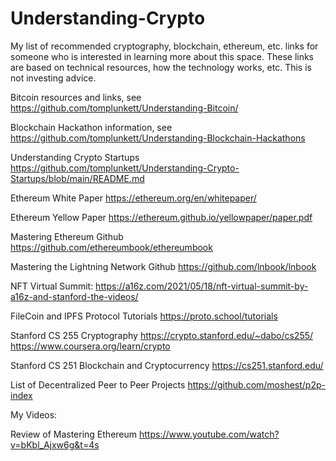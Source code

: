 # Understanding-Crypto
My list of recommended cryptography, blockchain, ethereum, etc. links for someone who is interested in learning more about this space.  These links are based on technical resources, how the technology works, etc.  This is not investing advice.

Bitcoin resources and links, see https://github.com/tomplunkett/Understanding-Bitcoin/

Blockchain Hackathon information, see https://github.com/tomplunkett/Understanding-Blockchain-Hackathons

Understanding Crypto Startups https://github.com/tomplunkett/Understanding-Crypto-Startups/blob/main/README.md


Ethereum White Paper https://ethereum.org/en/whitepaper/

Ethereum Yellow Paper https://ethereum.github.io/yellowpaper/paper.pdf

Mastering Ethereum Github https://github.com/ethereumbook/ethereumbook

Mastering the Lightning Network Github https://github.com/lnbook/lnbook

NFT Virtual Summit: https://a16z.com/2021/05/18/nft-virtual-summit-by-a16z-and-stanford-the-videos/

FileCoin and IPFS Protocol Tutorials https://proto.school/tutorials

Stanford CS 255 Cryptography https://crypto.stanford.edu/~dabo/cs255/ https://www.coursera.org/learn/crypto

Stanford CS 251 Blockchain and Cryptocurrency https://cs251.stanford.edu/

List of Decentralized Peer to Peer Projects https://github.com/moshest/p2p-index


My Videos:

Review of Mastering Ethereum https://www.youtube.com/watch?v=bKbl_Ajxw6g&t=4s





